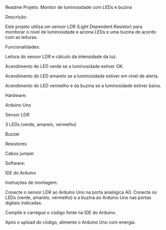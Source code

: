 Readme
Projeto: Monitor de luminosidade com LEDs e buzina

Descrição:

Este projeto utiliza um sensor LDR (Light Dependent Resistor) para monitorar o nível de luminosidade e aciona LEDs e uma buzina de acordo com as leituras.

Funcionalidades:

Leitura do sensor LDR e cálculo da intensidade da luz.

Acendimento do LED verde se a luminosidade estiver OK.

Acendimento do LED amarelo se a luminosidade estiver em nível de alerta.

Acendimento do LED vermelho e da buzina se a luminosidade estiver baixa.


Hardware:


Arduino Uno

Sensor LDR

3 LEDs (verde, amarelo, vermelho)

Buzzer

Resistores

Cabos jumper


Software:

IDE do Arduino

Instruções de montagem:

Conecte o sensor LDR ao Arduino Uno na porta analógica A0.
Conecte os LEDs (verde, amarelo, vermelho) e a buzina ao Arduino Uno nas portas digitais indicadas.

Compile e carregue o código fonte na IDE do Arduino.

Após o upload do código, alimente o Arduino Uno com energia.
